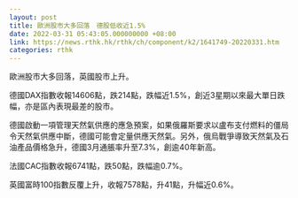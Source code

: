 ```yaml
---
layout: post
title: 歐洲股市大多回落　德股低收近1.5%
date: 2022-03-31 05:43:05.000000000 +08:00
link: https://news.rthk.hk/rthk/ch/component/k2/1641749-20220331.htm
categories: rthk
---
```


歐洲股市大多回落，英國股市上升。

德國DAX指數收報14606點，跌214點，跌幅近1.5%，創近3星期以來最大單日跌幅，亦是區內表現最差的股市。

德國啟動一項管理天然氣供應的應急預案，如果俄羅斯要求以盧布支付燃料的僵局令天然氣供應中斷，德國可能會定量供應天然氣。另外，俄烏戰爭導致天然氣及石油產品價格急升，德國3月通脹率升至7.3%，創逾40年新高。

法國CAC指數收報6741點，跌50點，跌幅逾0.7%。

英國富時100指數反覆上升，收報7578點，升41點，升幅近0.6%。
